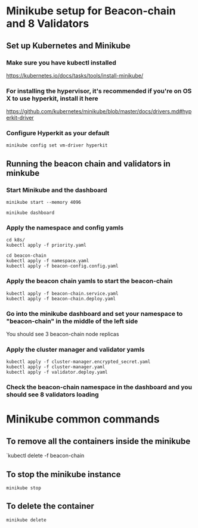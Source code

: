 # Minikube setup for Beacon-chain and 8 Validators

## Set up Kubernetes and Minikube

### Make sure you have kubectl installed

https://kubernetes.io/docs/tasks/tools/install-minikube/

### For installing the hypervisor, it's recommended if you're on OS X to use hyperkit, install it here

https://github.com/kubernetes/minikube/blob/master/docs/drivers.md#hyperkit-driver

### Configure Hyperkit as your default

`minikube config set vm-driver hyperkit`

## Running the beacon chain and validators in minkube

### Start Minikube and the dashboard

`minikube start --memory 4096`

`minikube dashboard`

### Apply the namespace and config yamls

```
cd k8s/
kubectl apply -f priority.yaml

cd beacon-chain
kubectl apply -f namespace.yaml
kubectl apply -f beacon-config.config.yaml
```

### Apply the beacon chain yamls to start the beacon-chain

```
kubectl apply -f beacon-chain.service.yaml
kubectl apply -f beacon-chain.deploy.yaml
```

### Go into the minikube dashboard and set your namespace to "beacon-chain" in the middle of the left side

You should see 3 beacon-chain node replicas

### Apply the cluster manager and validator yamls

```
kubectl apply -f cluster-manager.encrypted_secret.yaml
kubectl apply -f cluster-manager.yaml
kubectl apply -f validator.deploy.yaml
```

### Check the beacon-chain namespace in the dashboard and you should see 8 validators loading

# Minikube common commands

## To remove all the containers inside the minikube

`kubectl delete -f beacon-chain

## To stop the minikube instance

`minikube stop`

## To delete the container

`minikube delete`
